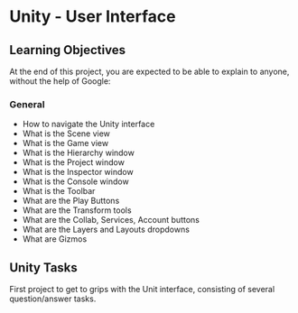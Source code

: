 # Unity - User Interface

## Learning Objectives

At the end of this project, you are expected to be able to explain to anyone, without the help of Google:

### General

- How to navigate the Unity interface
- What is the Scene view
- What is the Game view
- What is the Hierarchy window
- What is the Project window
- What is the Inspector window
- What is the Console window
- What is the Toolbar
- What are the Play Buttons
- What are the Transform tools
- What are the Collab, Services, Account buttons
- What are the Layers and Layouts dropdowns
- What are Gizmos

## Unity Tasks

First project to get to grips with the Unit interface, consisting of several question/answer tasks.